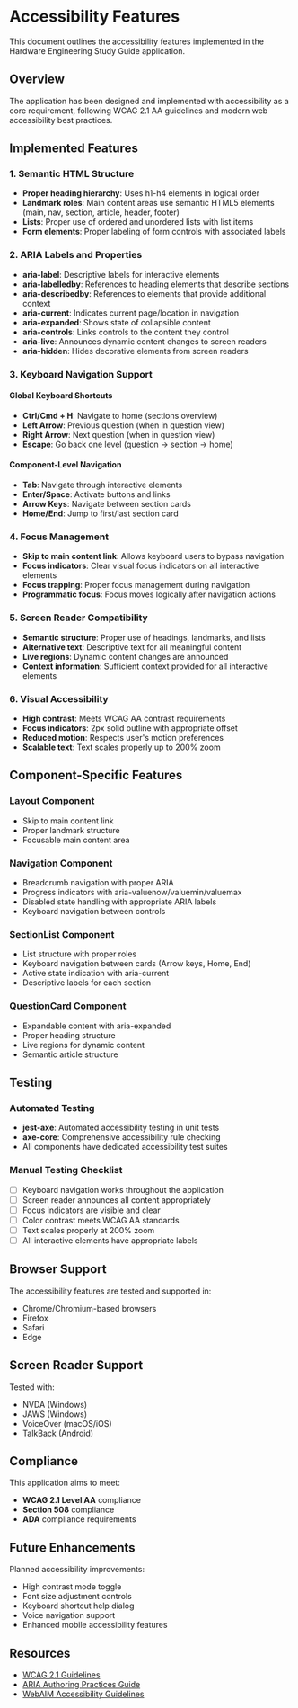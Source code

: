 # Accessibility Features

This document outlines the accessibility features implemented in the Hardware Engineering Study Guide application.

## Overview

The application has been designed and implemented with accessibility as a core requirement, following WCAG 2.1 AA guidelines and modern web accessibility best practices.

## Implemented Features

### 1. Semantic HTML Structure

- **Proper heading hierarchy**: Uses h1-h4 elements in logical order
- **Landmark roles**: Main content areas use semantic HTML5 elements (main, nav, section, article, header, footer)
- **Lists**: Proper use of ordered and unordered lists with list items
- **Form elements**: Proper labeling of form controls with associated labels

### 2. ARIA Labels and Properties

- **aria-label**: Descriptive labels for interactive elements
- **aria-labelledby**: References to heading elements that describe sections
- **aria-describedby**: References to elements that provide additional context
- **aria-current**: Indicates current page/location in navigation
- **aria-expanded**: Shows state of collapsible content
- **aria-controls**: Links controls to the content they control
- **aria-live**: Announces dynamic content changes to screen readers
- **aria-hidden**: Hides decorative elements from screen readers

### 3. Keyboard Navigation Support

#### Global Keyboard Shortcuts
- **Ctrl/Cmd + H**: Navigate to home (sections overview)
- **Left Arrow**: Previous question (when in question view)
- **Right Arrow**: Next question (when in question view)
- **Escape**: Go back one level (question → section → home)

#### Component-Level Navigation
- **Tab**: Navigate through interactive elements
- **Enter/Space**: Activate buttons and links
- **Arrow Keys**: Navigate between section cards
- **Home/End**: Jump to first/last section card

### 4. Focus Management

- **Skip to main content link**: Allows keyboard users to bypass navigation
- **Focus indicators**: Clear visual focus indicators on all interactive elements
- **Focus trapping**: Proper focus management during navigation
- **Programmatic focus**: Focus moves logically after navigation actions

### 5. Screen Reader Compatibility

- **Semantic structure**: Proper use of headings, landmarks, and lists
- **Alternative text**: Descriptive text for all meaningful content
- **Live regions**: Dynamic content changes are announced
- **Context information**: Sufficient context provided for all interactive elements

### 6. Visual Accessibility

- **High contrast**: Meets WCAG AA contrast requirements
- **Focus indicators**: 2px solid outline with appropriate offset
- **Reduced motion**: Respects user's motion preferences
- **Scalable text**: Text scales properly up to 200% zoom

## Component-Specific Features

### Layout Component
- Skip to main content link
- Proper landmark structure
- Focusable main content area

### Navigation Component
- Breadcrumb navigation with proper ARIA
- Progress indicators with aria-valuenow/valuemin/valuemax
- Disabled state handling with appropriate ARIA labels
- Keyboard navigation between controls

### SectionList Component
- List structure with proper roles
- Keyboard navigation between cards (Arrow keys, Home, End)
- Active state indication with aria-current
- Descriptive labels for each section

### QuestionCard Component
- Expandable content with aria-expanded
- Proper heading structure
- Live regions for dynamic content
- Semantic article structure

## Testing

### Automated Testing
- **jest-axe**: Automated accessibility testing in unit tests
- **axe-core**: Comprehensive accessibility rule checking
- All components have dedicated accessibility test suites

### Manual Testing Checklist
- [ ] Keyboard navigation works throughout the application
- [ ] Screen reader announces all content appropriately
- [ ] Focus indicators are visible and clear
- [ ] Color contrast meets WCAG AA standards
- [ ] Text scales properly at 200% zoom
- [ ] All interactive elements have appropriate labels

## Browser Support

The accessibility features are tested and supported in:
- Chrome/Chromium-based browsers
- Firefox
- Safari
- Edge

## Screen Reader Support

Tested with:
- NVDA (Windows)
- JAWS (Windows)
- VoiceOver (macOS/iOS)
- TalkBack (Android)

## Compliance

This application aims to meet:
- **WCAG 2.1 Level AA** compliance
- **Section 508** compliance
- **ADA** compliance requirements

## Future Enhancements

Planned accessibility improvements:
- High contrast mode toggle
- Font size adjustment controls
- Keyboard shortcut help dialog
- Voice navigation support
- Enhanced mobile accessibility features

## Resources

- [WCAG 2.1 Guidelines](https://www.w3.org/WAI/WCAG21/quickref/)
- [ARIA Authoring Practices Guide](https://www.w3.org/WAI/ARIA/apg/)
- [WebAIM Accessibility Guidelines](https://webaim.org/)